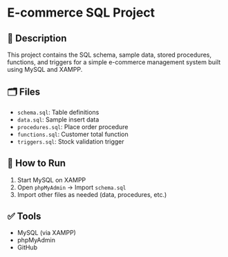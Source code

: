 # E-commerce SQL Project

## 📄 Description
This project contains the SQL schema, sample data, stored procedures, functions, and triggers for a simple e-commerce management system built using MySQL and XAMPP.

## 🗂 Files
- `schema.sql`: Table definitions
- `data.sql`: Sample insert data
- `procedures.sql`: Place order procedure
- `functions.sql`: Customer total function
- `triggers.sql`: Stock validation trigger

## 🚀 How to Run
1. Start MySQL on XAMPP
2. Open `phpMyAdmin` → Import `schema.sql`
3. Import other files as needed (data, procedures, etc.)

## ✅ Tools
- MySQL (via XAMPP)
- phpMyAdmin
- GitHub
